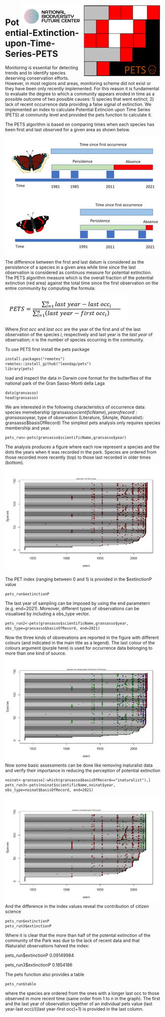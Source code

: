 <img src="https://github.com/leondap/images/blob/main/pets.jpg?raw=true" width="250" img align="right">
<img src="https://github.com/leondap/images/blob/main/pnrr.jpg?raw=true"width="200" img align="right">


# Potential-Extinction-upon-Time-Series-PETS

Monitoring is essential for detecting trends and to identify species deserving conservation efforts. However, in most regions and areas, monitoring scheme did not exist or they have been only recently implemented. For this reason it is fundamental to evaluate the degree to which a community appears eroded in time as a possible outcome of two possible causes: 1) species that went extinct; 2) lack of recent occurrence data providing a false signal of extinction.
We implemented an index to calculate Potential Extincion upon Time Series (PETS) at community level and provided the pets function to calculate it.

The PETS algorithm is based on comparing times when each species has been first and last observed for a given area as shown below.


<img src="https://github.com/leondap/images/blob/main/petsexample.jpg?raw=true" width="600">

The difference between the first and last datum is considered as the persistence of a species in a given area while time since the last observation is considered as continuos measure for potential extinction. The PETS algorithm measure which is the overall fraction of the potential extinction (red area) against the total time since the first observation on the entire community by computing the formula:

<img src="https://github.com/leondap/images/blob/main/petsformulanew.png?raw=true" width=400>


Where _first occ_ and _last occ_ are the year of the first and of the last observation of the species _i_, respectively and last year is the _last year_ of observation; _n_ is the number of species occurring in the community.
                                                                                             

To use PETS first install the pets package
```
install.packages("remotes")
remotes::install_github("leondap/pets")
library(pets)
```
load and inspect the data in Darwin core format for the butterflies of the national park of the Gran Sasso-Monti della Laga
```
data(gransasso)
head(gransasso)
```
We are interested in the following characteristics of occurrence data: species memebership (gransasso$scientificName), year of record: gransasso$year, type of observation (Literature, SAmple, iNaturalist): gransasso$basisOfRecord)
The simplest pets analysis only requires species membership and year.
```
pets_run<-pets(gransasso$scientificName,gransasso$year)
```
The analysis produces a figure where each row represent a species and the dots the years when it was recorded in the park. Species are ordered from those recorded more recently (top) to those last recorded in older times (bottom).
![](https://github.com/leondap/images/blob/main/pets_res1.png?raw=true)

The PET index (ranging between 0 and 1) is provided in the $extinctionP value 
```
pets_run$extinctionP
```
The last year of sampling can be imposed by using the end parametern (e.g. end=2021). Moreover, different types of observations can be visualised by including a obs_type vector.
```
pets_run2<-pets(gransasso$scientificName,gransasso$year, obs_type=gransasso$basisOfRecord, end=2021)
```
Now the three kinds of obsrevations are reported in the figure with different colours (and indicated in the main title as a legend). The last colour of the colours argument (purple here) is used for occurrence data belonging to more than one kind of source.
![](https://github.com/leondap/images/blob/main/pets_res2.png?raw=true)
Now some basic assessments can be done like removing inaturalist data and verify their importance in reducing the perception of potential extinction
```
noinat<-gransasso[-which(gransasso$basisOfRecord=="inaturalist"),]
pets_run3<-pets(noinat$scientificName,noinat$year, obs_type=noinat$basisOfRecord, end=2021)
```
![](https://github.com/leondap/images/blob/main/pets_res3.png?raw=true)
And the difference in the index values reveal the contribution of citizen science
```
pets_run$extinctionP
pets_run3$extinctionP
```
Where it is clear that the more than half of the potental extinction of the community of the Park was due to the lack of recent data and that iNaturalist observations halved the index:

 pets_run$extinctionP
0.09149984

pets_run3$extinctionP
0.1854186

The pets function also provides a table
```
pets_run$table
```
where the species are ordered from the ones with a longer last occ to those observed in more recent time (same order from 1 to n in the graph). The first and the last year of observation together of an individual pets value (last year-last occ)/((last year-first occ)+1) is provided in the last column.
